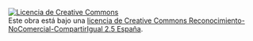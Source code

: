<a rel="license" href="http://creativecommons.org/licenses/by-nc-sa/2.5/es/"><img alt="Licencia de Creative Commons" style="border-width:0" src="https://i.creativecommons.org/l/by-nc-sa/2.5/es/88x31.png" /></a><br />Este obra está bajo una <a rel="license" href="http://creativecommons.org/licenses/by-nc-sa/2.5/es/">licencia de Creative Commons Reconocimiento-NoComercial-CompartirIgual 2.5 España</a>.
